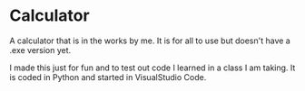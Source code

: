 # Calculator
A calculator that is in the works by me. It is for all to use but doesn't have a .exe version yet.

I made this just for fun and to test out code I learned in a class I am taking. It is coded in Python and started in VisualStudio Code.

